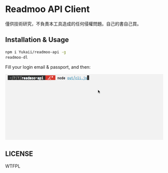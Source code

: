 # Readmoo API Client

僅供技術研究，不負責本工具造成的任何侵權問題。自己的書自己買。

## Installation & Usage

```bash
npm i Yukaii/readmoo-api -g
readmoo-dl
```

Fill your login email & passport, and then:

![demo](docs/images/readmoo-api.gif)

## LICENSE

WTFPL
